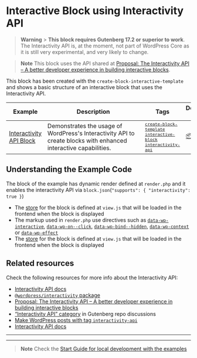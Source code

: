 # Interactive Block using Interactivity API

> **Warning** > **This block requires Gutenberg 17.2 or superior to work**. The Interactivity API is, at the moment, not part of WordPress Core as it is still very experimental, and very likely to change.

> **Note**
> This block uses the API shared at [Proposal: The Interactivity API – A better developer experience in building interactive blocks](https://make.wordpress.org/core/2023/03/30/proposal-the-interactivity-api-a-better-developer-experience-in-building-interactive-blocks/).

<!-- @TABLE EXAMPLES BEGIN -->

This block has been created with the `create-block-interactive-template` and shows a basic structure of an interactive block that uses the Interactivity API.

<!-- Please, do not remove these @TABLE EXAMPLES BEGIN and @TABLE EXAMPLES END comments or modify the table inside. This table is automatically generated from the data at _data/examples.json and _data/tags.json -->

| Example                                                                                                                              | <span style="display: inline-block; width:250px">Description</span>                                              | Tags                                                                                                                                                                                                                                                                                                                                                                                                                                     | Download .zip                                                                                                                                                                                                                    | Live Demo                                                                                                                                                                                                                                                                                                                                                  |
| ------------------------------------------------------------------------------------------------------------------------------------ | ---------------------------------------------------------------------------------------------------------------- | ---------------------------------------------------------------------------------------------------------------------------------------------------------------------------------------------------------------------------------------------------------------------------------------------------------------------------------------------------------------------------------------------------------------------------------------- | -------------------------------------------------------------------------------------------------------------------------------------------------------------------------------------------------------------------------------- | ---------------------------------------------------------------------------------------------------------------------------------------------------------------------------------------------------------------------------------------------------------------------------------------------------------------------------------------------------------- |
| [Interactivity API Block](https://github.com/juanma-wp/block-development-examples/tree/trunk/plugins/interactivity-api-block-833d15) | Demonstrates the usage of WordPress's Interactivity API to create blocks with enhanced interactive capabilities. | <small><code><a href="https://juanma-wp.github.io/block-development-examples/?tags=create-block-template">create-block-template</a></code></small> <small><code><a href="https://juanma-wp.github.io/block-development-examples/?tags=interactive-block">interactive-block</a></code></small> <small><code><a href="https://juanma-wp.github.io/block-development-examples/?tags=interactivity-api">interactivity-api</a></code></small> | [📦](https://github.com/juanma-wp/block-development-examples/releases/download/latest/interactivity-api-block-833d15.zip 'Install the plugin on any WordPress site using this zip and activate it to see the example in action') | [![](https://raw.githubusercontent.com/juanma-wp/block-development-examples/trunk/_assets/icon-wp.svg)](https://playground.wordpress.net/?blueprint-url=https://raw.githubusercontent.com/juanma-wp/block-development-examples/trunk/plugins/interactivity-api-block-833d15/_playground/blueprint.json 'Click here to access a live demo of this example') |

## Understanding the Example Code

The block of the example has dynamic render defined at `render.php` and it enables the interactivity API via `block.json`(`"supports": { "interactivity": true }`)

-   The [store](https://github.com/WordPress/gutenberg/blob/trunk/packages/interactivity/docs/2-api-reference.md#the-store) for the block is defined at `view.js` that will be loaded in the frontend when the block is displayed
-   The markup used in `render.php` use directives such as [`data-wp-interactive`](https://github.com/WordPress/gutenberg/blob/trunk/packages/interactivity/docs/2-api-reference.md#wp-interactive), [`data-wp-on--click`](https://github.com/WordPress/gutenberg/blob/trunk/packages/interactivity/docs/2-api-reference.md#wp-on), [`data-wp-bind--hidden`](https://github.com/WordPress/gutenberg/blob/trunk/packages/interactivity/docs/2-api-reference.md#wp-bind), [`data-wp-context`](https://github.com/WordPress/gutenberg/blob/trunk/packages/interactivity/docs/2-api-reference.md#wp-context) or [`data-wp-effect`](https://github.com/WordPress/gutenberg/blob/trunk/packages/interactivity/docs/2-api-reference.md#wp-effect)
-   The [store](https://github.com/WordPress/gutenberg/blob/trunk/packages/interactivity/docs/2-api-reference.md#the-store) for the block is defined at `view.js` that will be loaded in the frontend when the block is displayed

## Related resources

Check the following resources for more info about the Interactivity API:

-   [Interactivity API docs](https://github.com/WordPress/gutenberg/tree/trunk/packages/interactivity/docs)
-   [`@wordpress/interactivity` package](https://github.com/WordPress/gutenberg/blob/trunk/packages/interactivity/README.md)
-   [Proposal: The Interactivity API – A better developer experience in building interactive blocks](https://make.wordpress.org/core/2023/03/30/proposal-the-interactivity-api-a-better-developer-experience-in-building-interactive-blocks/)
-   [“Interactivity API” category](https://github.com/WordPress/gutenberg/discussions/categories/interactivity-api) in Gutenberg repo discussions
-   [Make WordPress posts with tag `interactivity-api`](https://make.wordpress.org/core/tag/interactivity-api/)
-   [Interactivity API docs](https://github.com/WordPress/gutenberg/tree/trunk/packages/interactivity/docs)

---

---

> **Note**
> Check the [Start Guide for local development with the examples](https://github.com/juanma-wp/block-development-examples/wiki/Examples#start-guide-for-local-development-with-the-examples)
